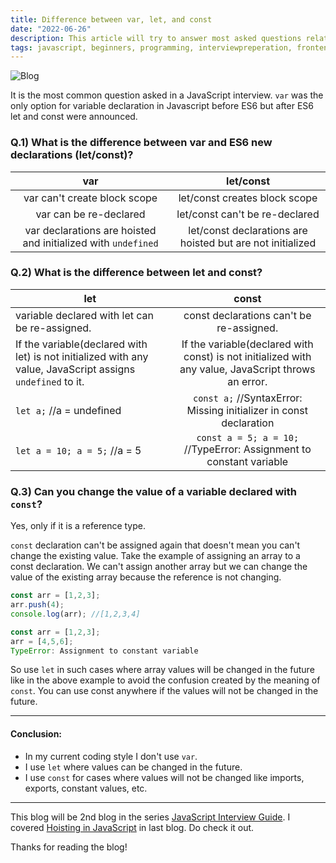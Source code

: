 ```yaml
---
title: Difference between var, let, and const
date: "2022-06-26"
description: This article will try to answer most asked questions related to variable declaration in JavaScript
tags: javascript, beginners, programming, interviewpreperation, frontend
---
```


![Blog](/images/var-let-const.png)

It is the most common question asked in a JavaScript interview. `var` was the only option for variable declaration in Javascript before ES6 but after ES6 let and const were announced.

### Q.1) What is the difference between var and ES6 new declarations (let/const)?

| var                          | let/const|
| :-------------:              |:-------------:|
| var can't create block scope | let/const creates block scope |
| var can be re-declared       | let/const can't be re-declared |
| var declarations are hoisted and initialized with `undefined` | let/const declarations are hoisted but are not initialized |

### Q.2) What is the difference between let and const?


| let | const|
| ------------- |:-------------:|
| variable declared with let can be re-assigned. | const declarations can't be re-assigned.|
| If the variable(declared with let) is not initialized with any value, JavaScript assigns `undefined` to it. | If the variable(declared with const) is not initialized with any value, JavaScript throws an error.|
| `let a;` //a = undefined | `const a;` //SyntaxError: Missing initializer in const declaration |
| `let a = 10; a = 5;` //a = 5 | `const a = 5; a = 10;` //TypeError: Assignment to constant variable |

### Q.3) Can you change the value of a variable declared with `const`?

Yes, only if it is a reference type. 

`const` declaration can't be assigned again that doesn't mean you can't change the existing value.
Take the example of assigning an array to a const declaration. We can't assign another array but we can change the value of the existing array because the reference is not changing.

```javascript
const arr = [1,2,3];
arr.push(4);
console.log(arr); //[1,2,3,4]

const arr = [1,2,3];
arr = [4,5,6];
TypeError: Assignment to constant variable
```
So use `let` in such cases where array values will be changed in the future like in the above example to avoid the confusion created by the meaning of `const`.
You can use const anywhere if the values will not be changed in the future.

----------------

#### Conclusion:
- In my current coding style I don't use `var`. 
- I use `let` where values can be changed in the future.
- I use `const` for cases where values will not be changed like imports, exports, constant values, etc. 

--------------------

This blog will be 2nd blog in the series [JavaScript Interview Guide](/frontend-interview-guide). I covered [Hoisting in JavaScript](/posts/hoisting) in last blog. Do check it out.

Thanks for reading the blog!
